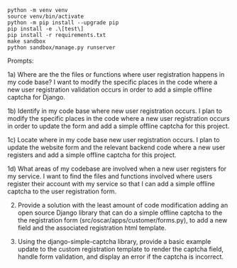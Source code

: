 
```
python -m venv venv
source venv/bin/activate
python -m pip install --upgrade pip
pip install -e .\[test\]
pip install -r requirements.txt
make sandbox
python sandbox/manage.py runserver
```

Prompts:

1a) Where are the the files or functions where user registration happens in my code base? I want to modify the specific places in the code where a new user registration validation occurs in order to add a simple offline captcha for Django.  

1b) Identify in my code base where new user registration occurs.  I plan to modify the specific places in the code where a new user registration occurs in order to update the form and add a simple offline captcha for this project.  

1c) Locate where in my code base new user registration occurs. I plan to update the website form and the relevant backend code where a new user registers and add a simple offline captcha for this project.  

1d) What areas of my codebase are involved when a new user registers for my service. I want to find the files and functions involved where users register their account with my service so that I can add a simple offline captcha to the user registration form.

2) Provide a solution with the least amount of code modification adding an open source Django library that can do a simple offline captcha to the the registration form (src/oscar/apps/customer/forms.py), to add a new field and the associated registration html template. 

3) Using the django-simple-captcha library, provide a basic example update to the custom registration template to render the captcha field, handle form validation, and display an error if the captcha is incorrect.